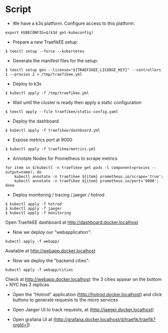
# Script

- We have a k3s platform. Configure access to this platform:

```shell
export KUBECONFIG=$(k3d get-kubeconfig)
```

- Prepare a new TraefikEE setup:

```shell
$ teectl setup --force --kubernetes
```

- Generate the manifest files for the setup:

```
$ teectl setup gen --license="${TRAEFIKEE_LICENSE_KEY}" --controllers 1 --proxies 2 > /tmp/traefikee.yml
```

- Deploy to k3s

```
$ kubectl apply -f /tmp/traefikee.yml
```

- Wait until the cluster is ready then apply a static configuration

```
$ teectl apply --file traefikee/static-config.yaml
```

- Deploy the dashboard

```
$ kubectl apply -f traefikee/dashboard.yml
```

- Expose metrics port at 9000

```
$ kubectl apply -f traefikee/metrics.yml
```

- Annotate Nodes for Prometheus to scrape metrics

```
for item in $(kubectl -n traefikee get pods -l component=proxies --output=name); do
    kubectl annotate -n traefikee ${item} prometheus.io/scrape='true';
    kubectl annotate -n traefikee ${item} prometheus.io/port='9000';
done
```

- Deploy monitoring / tracing / jaeger / hotrod
```
$ kubectl apply -f hotrod
$ kubectl apply -f jaeger
$ kubectl apply -f monitoring
```

Open TraefikEE dashboard at <http://dashboard.docker.localhost>

- Now we deploy our "webapplication":

```shell
kubectl apply -f webapp/
```

Available at <http://webapp.docker.localhost>

- Now we deploy the "backend cities":

```shell
kubectl apply -f webapp/cities
```

Check at <http://webapp.docker.localhost>: the 3 cities appear on the bottom + NYC has 2 replicas.

- Open the "Hotrod" application (<http://hotrod.docker.localhost>) and click buttons to generate requests to the micro services

- Open Jaeger UI to track requests, at (<http://jaeger.docker.localhost>)

- Open grafana UI at (<http://grafana.docker.localhost/d/traefik/traefik?orgId=1>)
